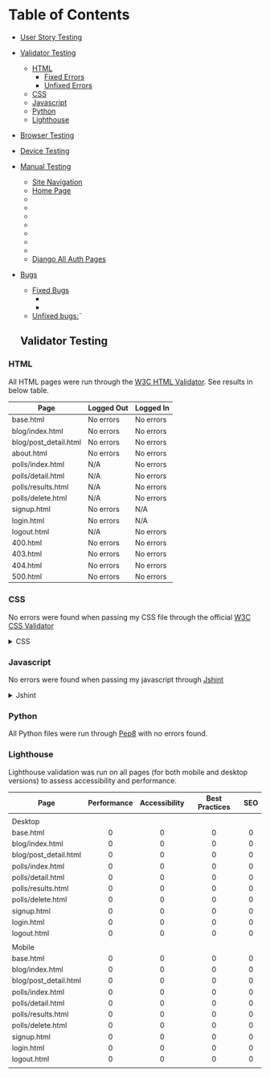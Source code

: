 # Table of Contents
- [User Story Testing](#user-story-testing)
- [Validator Testing](#validator-testing)
  * [HTML](#html)
    + [Fixed Errors](#fixed-errors)
    + [Unfixed Errors](#unfixed-errors)
  * [CSS](#css)
  * [Javascript](#javascript)
  * [Python](#python)
  * [Lighthouse](#lighthouse)
- [Browser Testing](#browser-testing)
- [Device Testing](#device-testing)
- [Manual Testing](#manual-testing)
  * [Site Navigation](#site-navigation)
  * [Home Page](#home-page)
  * [](#)
  * [](#r)
  * [](#)
  * [](#)
  * [](#)
  * [](#)
  * [](#)
  * [Django All Auth Pages](#django-all-auth-pages)
- [Bugs](#bugs)
  * [Fixed Bugs](#fixed-bugs)
    + [](#)
    + [](#)
  * [Unfixed bugs:](#unfixed-bugs-)¨


  ## Validator Testing

### HTML

All HTML pages were run through the [W3C HTML Validator](https://validator.w3.org/). See results in below table.

| Page                   | Logged Out | Logged In |
|------------------------|------------|-----------|
| base.html              | No errors  | No errors |
| blog/index.html        | No errors  | No errors |
| blog/post_detail.html  | No errors  | No errors |
| about.html             | No errors  | No errors |
| polls/index.html       |    N/A     | No errors |
| polls/detail.html      |    N/A     | No errors |
| polls/results.html     |    N/A     | No errors |
| polls/delete.html      |    N/A     | No errors |
| signup.html            | No errors  |   N/A     |
| login.html             | No errors  |   N/A     |
| logout.html            |    N/A     | No errors |
| 400.html               | No errors  | No errors |
| 403.html               | No errors  | No errors |
| 404.html               | No errors  | No errors |
| 500.html               | No errors  | No errors |

### CSS
No errors were found when passing my CSS file through the official [W3C CSS Validator](https://jigsaw.w3.org/css-validator/)

 <details>

 <summary>CSS</summary>

![CSS Validation](docs/readme_images/css_validation.png)
 </details>

### Javascript
No errors were found when passing my javascript through [Jshint](https://jshint.com/) 

<details>

<summary>Jshint</summary>

![Jshint](docs/readme_images/jshint_validation.png)
</details>

### Python
All Python files were run through [Pep8](http://pep8online.com/) with no errors found.

### Lighthouse

Lighthouse validation was run on all pages (for both mobile and desktop versions) to assess accessibility and performance.

| Page                  | Performance  | Accessibility | Best Practices  | SEO |
|-----------------------|:------------:|:-------------:|:---------------:|:---:|
|                       |              |               |                 |     |
| Desktop               |              |               |                 |     |
| base.html             |            0 |             0 |               0 |   0 |
| blog/index.html       |            0 |             0 |               0 |   0 |
| blog/post_detail.html |            0 |             0 |               0 |   0 |
| polls/index.html      |            0 |             0 |               0 |   0 |
| polls/detail.html     |            0 |             0 |               0 |   0 |
| polls/results.html    |            0 |             0 |               0 |   0 |
| polls/delete.html     |            0 |             0 |               0 |   0 |
| signup.html           |            0 |             0 |               0 |   0 |
| login.html            |            0 |             0 |               0 |   0 |
| logout.html           |            0 |             0 |               0 |   0 |
|                       |              |               |                 |     |
| Mobile                |              |               |                 |     |
| base.html             |            0 |             0 |               0 |   0 |
| blog/index.html       |            0 |             0 |               0 |   0 |
| blog/post_detail.html |            0 |             0 |               0 |   0 |
| polls/index.html      |            0 |             0 |               0 |   0 |
| polls/detail.html     |            0 |             0 |               0 |   0 |
| polls/results.html    |            0 |             0 |               0 |   0 |
| polls/delete.html     |            0 |             0 |               0 |   0 |
| signup.html           |            0 |             0 |               0 |   0 |
| login.html            |            0 |             0 |               0 |   0 |
| logout.html           |            0 |             0 |               0 |   0 |
|                       |              |               |                 |     |